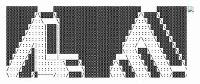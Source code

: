 <p>&nbsp;</p>
<img align="right" src="https://gist.githubusercontent.com/mshick/b9ea7e101c0e88e3cda02cc48e4f0f1c/raw/777296630e6a4fe12cd3ce7846da22b0e048680f/sms.svg" />
<pre>
▓▓▓▓▓▓▓▓▓▓_____▓▓▓▓▓▓▓▓▓▓▓▓▓▓▓▓▓▓▓▓▓▓▓▓▓▓▓▓_____▓▓▓▓▓▓▓▓▓▓▓▓▓▓▓▓▓▓▓▓▓▓▓▓▓▓▓▓▓▓▓▓▓▓▓▓▓▓▓▓▓▓▓▓▓▓▓▓▓▓▓▓▓▓▓▓▓▓▓▓▓▓▓▓▓▓
▓▓▓▓▓▓▓▓▓/\▓▓▓▓\▓▓▓▓▓▓▓▓▓▓▓▓▓▓▓▓▓▓▓▓▓▓▓▓▓▓/\▓▓▓▓\▓▓▓▓▓▓▓▓▓▓▓▓▓▓▓▓▓▓▓▓▓▓▓▓▓▓▓▓▓▓▓▓▓▓▓▓▓▓▓▓▓▓▓▓▓▓▓▓▓▓▓▓▓▓▓▓▓▓▓▓▓▓▓▓▓
▓▓▓▓▓▓▓▓/::\____\▓▓▓▓▓▓▓▓▓▓▓▓▓▓▓▓▓▓▓▓▓▓▓▓/::\▓▓▓▓\▓▓▓▓▓▓▓▓▓▓▓▓▓▓▓▓▓▓▓▓▓▓▓▓▓▓▓▓▓▓▓▓▓▓▓▓▓▓▓▓▓▓▓▓▓▓▓▓▓▓▓▓▓▓▓▓▓▓▓▓▓▓▓▓
▓▓▓▓▓▓▓/::::|▓▓▓|▓▓▓▓▓▓▓▓▓▓▓▓▓▓▓▓▓▓▓▓▓▓▓/::::\▓▓▓▓\▓▓▓▓▓▓▓▓▓▓▓▓▓▓▓▓▓▓▓▓▓▓▓▓▓▓▓▓▓▓▓▓▓▓▓▓▓▓▓▓▓▓▓▓▓▓▓▓▓▓▓▓▓▓▓▓▓▓▓▓▓▓▓
▓▓▓▓▓▓/:::::|▓▓▓|▓▓▓▓▓▓▓▓▓▓▓▓▓▓▓▓▓▓▓▓▓▓/::::::\▓▓▓▓\▓▓▓▓▓▓▓▓▓▓▓▓▓▓▓▓▓▓▓▓▓▓▓▓▓▓▓▓▓▓▓▓▓▓▓▓▓▓▓▓▓▓▓▓▓▓▓▓▓▓▓▓▓▓▓▓▓▓▓▓▓▓
▓▓▓▓▓/::::::|▓▓▓|▓▓▓▓▓▓▓▓▓▓▓▓▓▓▓▓▓▓▓▓▓/:::/\:::\▓▓▓▓\▓▓▓▓▓▓▓▓▓▓▓▓▓▓▓▓▓▓▓▓▓▓▓▓▓▓▓▓▓▓▓▓▓▓▓▓▓▓▓▓▓▓▓▓▓▓▓▓▓▓▓▓▓▓▓▓▓▓▓▓▓
▓▓▓▓/:::/|::|▓▓▓|▓▓▓▓▓▓▓▓▓▓▓▓▓▓▓▓▓▓▓▓/:::/__\:::\▓▓▓▓\▓▓▓▓▓▓▓▓▓▓▓▓▓▓▓▓▓▓▓▓▓▓▓▓▓▓▓▓▓▓▓▓▓▓▓▓▓▓▓▓▓▓▓▓▓▓▓▓▓▓▓▓▓▓▓▓▓▓▓▓
▓▓▓/:::/▓|::|▓▓▓|▓▓▓▓▓▓▓▓▓▓▓▓▓▓▓▓▓▓▓▓\:::\▓▓▓\:::\▓▓▓▓\▓▓▓▓▓▓▓▓▓▓▓▓▓▓▓▓▓▓▓▓▓▓▓▓▓▓▓▓▓▓▓▓▓▓▓▓▓▓▓▓▓▓▓▓▓▓▓▓▓▓▓▓▓▓▓▓▓▓▓
▓▓/:::/▓▓|::|___|______▓▓▓▓▓▓▓▓▓▓▓▓___\:::\▓▓▓\:::\▓▓▓▓\▓▓▓▓▓▓▓▓▓▓▓▓▓▓▓▓▓▓▓▓▓▓▓▓▓▓▓▓▓▓▓▓▓▓▓▓▓▓▓▓▓▓▓▓▓▓▓▓▓▓▓▓▓▓▓▓▓▓
▓/:::/▓▓▓|::::::::\▓▓▓▓\▓▓▓▓▓▓▓▓▓▓/\▓▓▓\:::\▓▓▓\:::\▓▓▓▓\▓▓▓▓▓▓▓▓▓▓▓▓▓▓▓▓▓▓▓▓▓▓▓▓▓▓▓▓▓▓▓▓▓▓▓▓▓▓▓▓▓▓▓▓▓▓▓▓▓▓▓▓▓▓▓▓▓
/:::/▓▓▓▓|:::::::::\____\▓▓▓▓▓▓▓▓/::\▓▓▓\:::\▓▓▓\:::\____\▓▓▓▓▓▓▓▓▓▓▓▓▓▓▓▓▓▓▓▓▓▓▓▓▓▓▓▓▓▓▓▓▓▓▓▓▓▓▓▓▓▓▓▓▓▓▓▓▓▓▓▓▓▓▓▓
\::/▓▓▓▓/▓~~~~~/:::/▓▓▓▓/▓▓▓▓▓▓▓▓\:::\▓▓▓\:::\▓▓▓\::/▓▓▓▓/▓▓▓▓▓▓▓▓▓▓▓▓▓▓▓▓▓▓▓▓▓▓▓▓▓▓▓▓▓▓▓▓▓▓▓▓▓▓▓▓▓▓▓▓▓▓▓▓▓▓▓▓▓▓▓▓
</pre>

